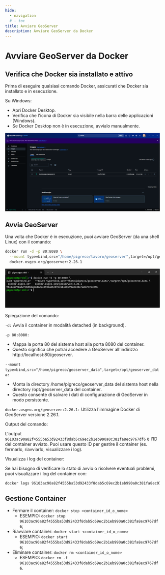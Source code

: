 ```yaml
---
hide:
  - navigation
  # - toc
title: Avviare GeoServer
description: Avviare GeoServer da Docker
---
```


# Avviare GeoServer da Docker

## Verifica che Docker sia installato e attivo

Prima di eseguire qualsiasi comando Docker, assicurati che Docker sia installato e in esecuzione.

Su Windows:

- Apri Docker Desktop.
- Verifica che l'icona di Docker sia visibile nella barra delle applicazioni (Windows).
- Se Docker Desktop non è in esecuzione, avvialo manualmente.

![](./imgs/2025-01-26_09h43_15.png)

## Avvia GeoServer
   
Una volta che Docker è in esecuzione, puoi avviare GeoServer (da una shell Linux) con il comando:

```bash
docker run -d -p 80:8080 \
  --mount type=bind,src="/home/pigreco/lavoro/geoserver",target=/opt/geoserver_data/ \
  docker.osgeo.org/geoserver:2.26.1
```

![](./imgs/2025-01-26_09h49_28.png)

Spiegazione del comando:

`-d:` Avvia il container in modalità detached (in background).

`-p 80:8080:`

- Mappa la porta 80 del sistema host alla porta 8080 del container.
- Questo significa che potrai accedere a GeoServer all'indirizzo http://localhost:80/geoserver.

`--mount type=bind,src="/home/pigreco/geoserver_data",target=/opt/geoserver_data:`

- Monta la directory /home/pigreco/geoserver_data del sistema host nella directory /opt/geoserver_data del container.
- Questo consente di salvare i dati di configurazione di GeoServer in modo persistente.

`docker.osgeo.org/geoserver:2.26.1:` Utilizza l'immagine Docker di GeoServer versione 2.26.1.

Output del comando:

L'output `96103ac90a82f4555ba53d92433f8dab5c69ec2b1eb990a0c381fa8ec9767df6` è l'ID del container avviato. Puoi usare questo ID per gestire il container (es. fermarlo, riavviarlo, visualizzare i log).

Visualizza i log del container:

Se hai bisogno di verificare lo stato di avvio o risolvere eventuali problemi, puoi visualizzare i log del container con:

```bash
docker logs 96103ac90a82f4555ba53d92433f8dab5c69ec2b1eb990a0c381fa8ec9767df6
```

## Gestione Container

- Fermare il container: `docker stop <container_id_o_nome>`
    - ESEMPIO: `docker stop 96103ac90a82f4555ba53d92433f8dab5c69ec2b1eb990a0c381fa8ec9767df6`;
- Riavviare container: `docker start <container_id_o_nome>`
    - ESEMPIO: `docker start 96103ac90a82f4555ba53d92433f8dab5c69ec2b1eb990a0c381fa8ec9767df6`;
- Eliminare container: `docker rm <container_id_o_nome>`
    - ESEMPIO: `docker rm -f 96103ac90a82f4555ba53d92433f8dab5c69ec2b1eb990a0c381fa8ec9767df6`.
